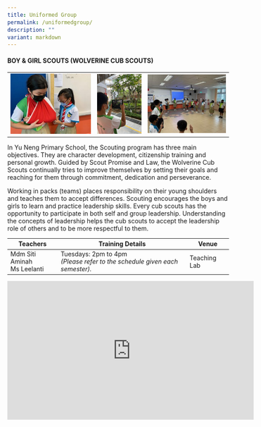 ```yaml
---
title: Uniformed Group
permalink: /uniformedgroup/
description: ""
variant: markdown
---
```

#### BOY &amp; GIRL SCOUTS (WOLVERINE CUB SCOUTS)

<table>
	<tbody><tr>
		<td width="39%"><img src="/images/First-Aid-Lesson-Sling-Bandage-300x225.jpg"></td>
		<td width="23%"><img src="/images/Treasure-Hunt-Around-The-School-Pack-Game-3-rotated.jpg"> </td>
		<td width="38%"><img src="/images/Reciting-Scouts-Promise-and-Law-300x225.jpg"></td>
	</tr>
</tbody></table>

In Yu Neng Primary School, the Scouting program has three main objectives. They are character development, citizenship training and personal growth. Guided by Scout Promise and Law, the Wolverine Cub Scouts continually tries to improve themselves by setting their goals and reaching for them through commitment, dedication and perseverance.

Working in packs (teams) places responsibility on their young shoulders and teaches them to accept differences. Scouting encourages the boys and girls to learn and practice leadership skills. Every cub scouts has the opportunity to participate in both self and group leadership. Understanding the concepts of leadership helps the cub scouts to accept the leadership role of others and to be more respectful to them.

| Teachers | Training Details | Venue |
| --- | --- | --- |
| Mdm Siti Aminah <br>Ms Leelanti | Tuesdays: 2pm to 4pm <br> *(Please refer to the schedule given each semester).* | Teaching Lab |

<iframe allowfullscreen="" allow="accelerometer; autoplay; clipboard-write; encrypted-media; gyroscope; picture-in-picture; web-share" frameborder="0" title="YouTube video player" src="https://www.youtube.com/embed/wYVabXNCeDA?si=hJfB3UrBngjOSvlk" height="315" width="560"></iframe>